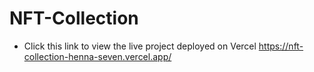 # NFT-Collection

- Click this link to view the live project deployed on Vercel https://nft-collection-henna-seven.vercel.app/
